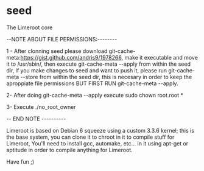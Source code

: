seed
====

The Limeroot core

--NOTE ABOUT FILE PERMISSIONS:--------

1 - After clonning seed please download git-cache-meta:https://gist.github.com/andris9/1978266, make it executable and move 
it to /usr/sbin/, then execute git-cache-meta --apply from within the seed dir, if you make changes to seed and want to 
push it, please run git-cache-meta --store from within the seed dir, this is necesary in order to keep the aproppiate 
file permissions BUT FIRST RUN git-cache-meta --apply.

2- After doing git-cache-meta --apply execute sudo chown root.root *

3- Execute ./no_root_owner

-- END NOTE ----------

Limeroot is based on Debian 6 squeeze using a custom 3.3.6 kernel; this is the base system, you can clone it to chroot in
it to compile stuff for Limeroot, You'll need to install gcc, automake, etc... in it using apt-get or aptitude in order to 
compile anything for Limeroot.

Have fun ;)
